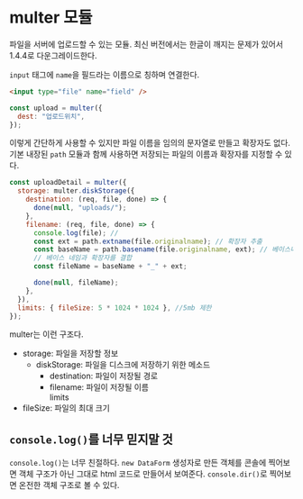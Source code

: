 # multer 모듈

파일을 서버에 업로드할 수 있는 모듈.
최신 버전에서는 한글이 깨지는 문제가 있어서 1.4.4로 다운그레이드한다.

`input` 태그에 `name`을 필드라는 이름으로 칭하며 연결한다.

```html
<input type="file" name="field" />
```

```js
const upload = multer({
  dest: "업로드위치",
});
```

이렇게 간단하게 사용할 수 있지만 파일 이름을 임의의 문자열로 만들고 확장자도 없다.  
기본 내장된 `path` 모듈과 함께 사용하면 저장되는 파일의 이름과 확장자를 지정할 수 있다.

```js
const uploadDetail = multer({
  storage: multer.diskStorage({
    destination: (req, file, done) => {
      done(null, "uploads/");
    },
    filename: (req, file, done) => {
      console.log(file); //
      const ext = path.extname(file.originalname); // 확장자 추출
      const baseName = path.basename(file.originalname, ext); // 베이스네임 추출
      // 베이스 네임과 확장자를 결합
      const fileName = baseName + "_" + ext;

      done(null, fileName);
    },
  }),
  limits: { fileSize: 5 * 1024 * 1024 }, //5mb 제한
});
```

multer는 이런 구조다.

- storage: 파일을 저장할 정보
  - diskStorage: 파일을 디스크에 저장하기 위한 메소드
    - destination: 파일이 저장될 경로
    - filename: 파일이 저장될 이름  
      limits
- fileSize: 파일의 최대 크기

## `console.log()`를 너무 믿지말 것

`console.log()`는 너무 친절하다. `new DataForm` 생성자로 만든 객체를 콘솔에 찍어보면 객체 구조가 아닌 그대로 html 코드로 만들어서 보여준다. `console.dir()`로 찍어보면 온전한 객체 구조로 볼 수 있다.
